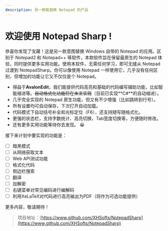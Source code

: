 ```yaml
---
description: 另一款能替换 Notepad 的产品
---
```


# 欢迎使用 Notepad Sharp !

恭喜你发现了宝藏！这是另一款意图替换 Windows 自带的 Notepad 的应用。区别于 Notepad2 和 Notepad++ 等软件，本款软件旨在保留最原生的 Notepad 体验，同时提供更多实用功能。使用本软件，无需任何学习，即可无缝从 Notepad 过渡到 NotepadSharp。你可以像使用 Notepad 一样使用它，几乎没有任何区别，但增加的功能让它又不仅仅是个 Notepad。

* 得益于**AvalonEdit**，我们能提供代码高亮和基础的代码编写辅助功能，比如智能缩进等。~~自动格式化功能将在未来实现~~（目前已实现**C\#**的自动缩进）。
* 几乎完全实现的 Notepad 原生功能，但又有不少增强（比如跳转到行号）。
* 所有设置均可自动保存，下次打开自动加载。
* 代码模式下自动括号补全和光标定位（F6），还支持随写随格式化。
* 更强的状态栏，支持字数统计、高亮切换、Tab宽度切换等，方便随时修改。
* 还有更多实用功能等待你去发现。 😀 

接下来计划中要实现的功能是：

* [ ] 暗黑模式
* [ ] 从网络获取文本
* [ ] Web API测试功能
* [ ] 格式化代码
* [ ] 侧边栏搜索
* [ ] 翻译
* [ ] 加解密
* [ ] 右键菜单对常见编码进行编解码
* [ ] 利用XeLaTeX对代码进行高亮输出为PDF（将作为可选功能提供）

更多内容，敬请期待！

> 项目地址：[https://www.github.com/XHSofts/NotepadSharp](https://www.github.com/XHSofts/NotepadSharp)



